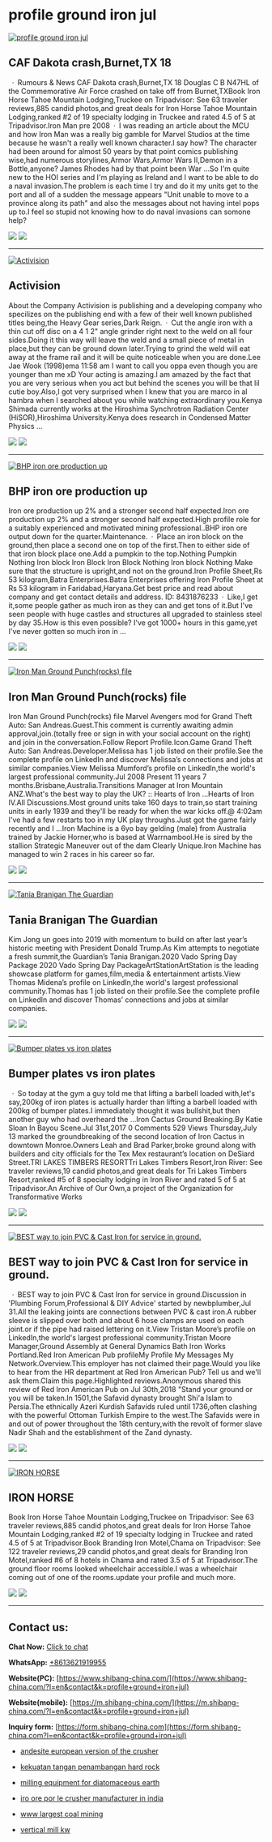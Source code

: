 # profile ground iron jul

<a href="https://swt.shibang-china.com/?l=en&img&k=profile+ground+iron+jul" target="_blank">![profile ground iron jul](http://static.shibang-china.com/all-800x300/474.jpg)</a>

## CAF Dakota crash,Burnet,TX 18
&ensp;&#0183;&ensp;Rumours &amp; News CAF Dakota crash,Burnet,TX 18 Douglas C B N47HL of the Commemorative Air Force crashed on take off from Burnet,TXBook Iron Horse Tahoe Mountain Lodging,Truckee on Tripadvisor: See 63 traveler reviews,885 candid photos,and great deals for Iron Horse Tahoe Mountain Lodging,ranked #2 of 19 specialty lodging in Truckee and rated 4.5 of 5 at Tripadvisor.Iron Man pre 2008&ensp;&#0183;&ensp;I was reading an article about the MCU and how Iron Man was a really big gamble for Marvel Studios at the time because he wasn't a really well known character.I say how? The character had been around for almost 50 years by that point comics publishing wise,had numerous storylines,Armor Wars,Armor Wars II,Demon in a Bottle,anyone? James Rhodes had by that point been War …So I'm quite new to the HOI series and I'm playing as Ireland and I want to be able to do a naval invasion.The problem is each time I try and do it my units get to the port and all of a sudden the message appears &quot;Unit unable to move to a province along its path&quot; and also the messages about not having intel pops up to.I feel so stupid not knowing how to do naval invasions can somone help?


<a href="https://whatsapp.shibangsoft.com/WhatsApp.php" target="_blank" title="WhatsApp">![](http://static.shibang-china.com/icon/whatsapp.png)</a> <a href="https://swt.shibang-china.com/?l=en&icon&k=profile+ground+iron+jul" target="_blank">![](http://static.shibang-china.com/icon/chat-en.png)</a>

---

<a href="https://swt.shibang-china.com/?l=en&img&k=profile+ground+iron+jul" target="_blank">![Activision](http://static.shibang-china.com/all-800x300/329.jpg)</a>

## Activision
About the Company Activision is publishing and a developing company who specilizes on the publishing end with a few of their well known published titles being,the Heavy Gear series,Dark Reign.&ensp;&#0183;&ensp;Cut the angle iron with a thin cut off disc on a 4 1 2&quot; angle grinder right next to the weld on all four sides.Doing it this way will leave the weld and a small piece of metal in place,but they can be ground down later.Trying to grind the weld will eat away at the frame rail and it will be quite noticeable when you are done.Lee Jae Wook (1998)ema 11:58 am I want to call you oppa even though you are younger than me xD Your acting is amazing.I am amazed by the fact that you are very serious when you act but behind the scenes you will be that lil cutie boy.Also,I got very surprised when I knew that you are marco in al hambra when I searched about you while watching extraordinary you.Kenya Shimada currently works at the Hiroshima Synchrotron Radiation Center (HiSOR),Hiroshima University.Kenya does research in Condensed Matter Physics …


<a href="https://whatsapp.shibangsoft.com/WhatsApp.php" target="_blank" title="WhatsApp">![](http://static.shibang-china.com/icon/whatsapp.png)</a> <a href="https://swt.shibang-china.com/?l=en&icon&k=profile+ground+iron+jul" target="_blank">![](http://static.shibang-china.com/icon/chat-en.png)</a>

---

<a href="https://swt.shibang-china.com/?l=en&img&k=profile+ground+iron+jul" target="_blank">![BHP iron ore production up](http://static.shibang-china.com/all-800x300/1335.jpg)</a>

## BHP iron ore production up
Iron ore production up 2% and a stronger second half expected.Iron ore production up 2% and a stronger second half expected.High profile role for a suitably experienced and motivated mining professional..BHP iron ore output down for the quarter.Maintenance.&ensp;&#0183;&ensp;Place an iron block on the ground,then place a second one on top of the first.Then to either side of that iron block place one.Add a pumpkin to the top.Nothing Pumpkin Nothing Iron block Iron Block Iron Block Nothing Iron block Nothing Make sure that the structure is upright,and not on the ground.Iron Profile Sheet,Rs 53 kilogram,Batra Enterprises.Batra Enterprises offering Iron Profile Sheet at Rs 53 kilogram in Faridabad,Haryana.Get best price and read about company and get contact details and address. ID: 8431876233&ensp;&#0183;&ensp;Like,I get it,some people gather as much iron as they can and get tons of it.But I've seen people with huge castles and structures all upgraded to stainless steel by day 35.How is this even possible? I've got 1000+ hours in this game,yet I've never gotten so much iron in …


<a href="https://whatsapp.shibangsoft.com/WhatsApp.php" target="_blank" title="WhatsApp">![](http://static.shibang-china.com/icon/whatsapp.png)</a> <a href="https://swt.shibang-china.com/?l=en&icon&k=profile+ground+iron+jul" target="_blank">![](http://static.shibang-china.com/icon/chat-en.png)</a>

---

<a href="https://swt.shibang-china.com/?l=en&img&k=profile+ground+iron+jul" target="_blank">![Iron Man Ground Punch(rocks) file](http://static.shibang-china.com/all-800x300/778.jpg)</a>

## Iron Man Ground Punch(rocks) file
Iron Man Ground Punch(rocks) file Marvel Avengers mod for Grand Theft Auto: San Andreas.Guest.This comment is currently awaiting admin approval,join.(totally free or sign in with your social account on the right) and join in the conversation.Follow Report Profile.Icon.Game Grand Theft Auto: San Andreas.Developer.Melissa has 1 job listed on their profile.See the complete profile on LinkedIn and discover Melissa’s connections and jobs at similar companies.View Melissa Mumford’s profile on LinkedIn,the world's largest professional community.Jul 2008 Present 11 years 7 months.Brisbane,Australia.Transitions Manager at Iron Mountain ANZ.What's the best way to play the UK? :: Hearts of Iron …Hearts of Iron IV.All Discussions.Most ground units take 160 days to train,so start training units in early 1939 and they'll be ready for when the war kicks off.@ 4:02am I've had a few restarts too in my UK play throughs.Just got the game fairly recently and I …Iron Machine is a 6yo bay gelding (male) from Australia trained by Jackie Horner,who is based at Warrnambool.He is sired by the stallion Strategic Maneuver out of the dam Clearly Unique.Iron Machine has managed to win 2 races in his career so far.


<a href="https://whatsapp.shibangsoft.com/WhatsApp.php" target="_blank" title="WhatsApp">![](http://static.shibang-china.com/icon/whatsapp.png)</a> <a href="https://swt.shibang-china.com/?l=en&icon&k=profile+ground+iron+jul" target="_blank">![](http://static.shibang-china.com/icon/chat-en.png)</a>

---

<a href="https://swt.shibang-china.com/?l=en&img&k=profile+ground+iron+jul" target="_blank">![Tania Branigan The Guardian](http://static.shibang-china.com/all-800x300/321.jpg)</a>

## Tania Branigan The Guardian
Kim Jong un goes into 2019 with momentum to build on after last year’s historic meeting with President Donald Trump.As Kim attempts to negotiate a fresh summit,the Guardian’s Tania Branigan.2020 Vado Spring Day Package 2020 Vado Spring Day PackageArtStationArtStation is the leading showcase platform for games,film,media &amp; entertainment artists.View Thomas Midena’s profile on LinkedIn,the world's largest professional community.Thomas has 1 job listed on their profile.See the complete profile on LinkedIn and discover Thomas’ connections and jobs at similar companies.


<a href="https://whatsapp.shibangsoft.com/WhatsApp.php" target="_blank" title="WhatsApp">![](http://static.shibang-china.com/icon/whatsapp.png)</a> <a href="https://swt.shibang-china.com/?l=en&icon&k=profile+ground+iron+jul" target="_blank">![](http://static.shibang-china.com/icon/chat-en.png)</a>

---

<a href="https://swt.shibang-china.com/?l=en&img&k=profile+ground+iron+jul" target="_blank">![Bumper plates vs iron plates](http://static.shibang-china.com/all-800x300/1355.jpg)</a>

## Bumper plates vs iron plates
&ensp;&#0183;&ensp;So today at the gym a guy told me that lifting a barbell loaded with,let's say,200kg of iron plates is actually harder than lifting a barbell loaded with 200kg of bumper plates.I immediately thought it was bullshit,but then another guy who had overheard the …Iron Cactus Ground Breaking.By Katie Sloan In Bayou Scene.Jul 31st,2017 0 Comments 529 Views Thursday,July 13 marked the groundbreaking of the second location of Iron Cactus in downtown Monroe.Owners Leah and Brad Parker,broke ground along with builders and city officials for the Tex Mex restaurant’s location on DeSiard Street.TRI LAKES TIMBERS RESORTTri Lakes Timbers Resort,Iron River: See traveler reviews,19 candid photos,and great deals for Tri Lakes Timbers Resort,ranked #5 of 8 specialty lodging in Iron River and rated 5 of 5 at Tripadvisor.An Archive of Our Own,a project of the Organization for Transformative Works


<a href="https://whatsapp.shibangsoft.com/WhatsApp.php" target="_blank" title="WhatsApp">![](http://static.shibang-china.com/icon/whatsapp.png)</a> <a href="https://swt.shibang-china.com/?l=en&icon&k=profile+ground+iron+jul" target="_blank">![](http://static.shibang-china.com/icon/chat-en.png)</a>

---

<a href="https://swt.shibang-china.com/?l=en&img&k=profile+ground+iron+jul" target="_blank">![BEST way to join PVC &amp; Cast Iron for service in ground.](http://static.shibang-china.com/all-800x300/62.jpg)</a>

## BEST way to join PVC &amp; Cast Iron for service in ground.
&ensp;&#0183;&ensp;BEST way to join PVC &amp; Cast Iron for service in ground.Discussion in 'Plumbing Forum,Professional &amp; DIY Advice' started by newbplumber,Jul 31.All the leaking joints are connections between PVC &amp; cast iron.A rubber sleeve is slipped over both and about 6 hose clamps are used on each joint.or if the pipe had raised lettering on it.View Tristan Moore’s profile on LinkedIn,the world's largest professional community.Tristan Moore Manager,Ground Assembly at General Dynamics Bath Iron Works Portland.Red Iron American Pub profileMy Profile My Messages My Network.Overview.This employer has not claimed their page.Would you like to hear from the HR department at Red Iron American Pub? Tell us and we'll ask them.Claim this page.Highlighted reviews.Anonymous shared this review of Red Iron American Pub on Jul 30th,2018 &quot;Stand your ground or you will be taken.In 1501,the Safavid dynasty brought Shi'a Islam to Persia.The ethnically Azeri Kurdish Safavids ruled until 1736,often clashing with the powerful Ottoman Turkish Empire to the west.The Safavids were in and out of power throughout the 18th century,with the revolt of former slave Nadir Shah and the establishment of the Zand dynasty.


<a href="https://whatsapp.shibangsoft.com/WhatsApp.php" target="_blank" title="WhatsApp">![](http://static.shibang-china.com/icon/whatsapp.png)</a> <a href="https://swt.shibang-china.com/?l=en&icon&k=profile+ground+iron+jul" target="_blank">![](http://static.shibang-china.com/icon/chat-en.png)</a>

---

<a href="https://swt.shibang-china.com/?l=en&img&k=profile+ground+iron+jul" target="_blank">![IRON HORSE](http://static.shibang-china.com/all-800x300/38.jpg)</a>

## IRON HORSE
Book Iron Horse Tahoe Mountain Lodging,Truckee on Tripadvisor: See 63 traveler reviews,885 candid photos,and great deals for Iron Horse Tahoe Mountain Lodging,ranked #2 of 19 specialty lodging in Truckee and rated 4.5 of 5 at Tripadvisor.Book Branding Iron Motel,Chama on Tripadvisor: See 122 traveler reviews,29 candid photos,and great deals for Branding Iron Motel,ranked #6 of 8 hotels in Chama and rated 3.5 of 5 at Tripadvisor.The ground floor rooms looked wheelchair accessible.I was a wheelchair coming out of one of the rooms.update your profile and much more.

<a href="https://whatsapp.shibangsoft.com/WhatsApp.php" target="_blank" title="WhatsApp">![](http://static.shibang-china.com/icon/whatsapp.png)</a> <a href="https://swt.shibang-china.com/?l=en&icon&k=profile+ground+iron+jul" target="_blank">![](http://static.shibang-china.com/icon/chat-en.png)</a>

---
## Contact us:

**Chat Now:** [Click to chat](https://swt.shibang-china.com?l=en&contact&k=profile+ground+iron+jul)

**WhatsApp:**  [+8613621919955](https://whatsapp.shibangsoft.com/WhatsApp.php)

**Website(PC):** [https://www.shibang-china.com/](https://www.shibang-china.com/?l=en&contact&k=profile+ground+iron+jul)

**Website(mobile):** [https://m.shibang-china.com/](https://m.shibang-china.com/?l=en&contact&k=profile+ground+iron+jul)

**Inquiry form:** [https://form.shibang-china.com](https://form.shibang-china.com?l=en&contact&k=profile+ground+iron+jul)

* [andesite european version of the crusher](../143/andesite%20european%20version%20of%20the%20crusher.md)

* [kekuatan tangan penambangan hard rock](../144/kekuatan%20tangan%20penambangan%20hard%20rock.md)

* [milling equipment for diatomaceous earth](../145/milling%20equipment%20for%20diatomaceous%20earth.md)

* [iro ore por le crusher manufacturer in india](../146/iro%20ore%20por%20le%20crusher%20manufacturer%20in%20india.md)

* [www largest coal mining](../143/www%20largest%20coal%20mining.md)

* [vertical mill kw](../141/vertical%20mill%20kw.md)